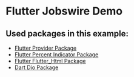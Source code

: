 # Flutter Jobswire Demo

## Used packages in this example:

- [Flutter Provider Package](https://pub.dev/packages/provider)
- [Flutter Percent Indicator Package](https://pub.dev/packages/percent_indicator)
- [Flutter Flutter_Html Package](https://pub.dev/packages/flutter_html)
- [Dart Dio Package](https://pub.dev/packages/dio)
